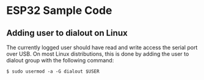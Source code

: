 # ESP32 Sample Code

## Adding user to dialout on Linux
The currently logged user should have read and write access the serial port over USB. On most Linux distributions, this is done by adding the user to dialout group with the following command:

```console
$ sudo usermod -a -G dialout $USER
```
